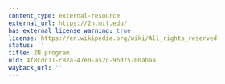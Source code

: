 ```yaml
---
content_type: external-resource
external_url: https://2n.mit.edu/
has_external_license_warning: true
license: https://en.wikipedia.org/wiki/All_rights_reserved
status: ''
title: 2N program
uid: 4f8cdc11-c82a-47e0-a52c-9bd75700abaa
wayback_url: ''
---
```

